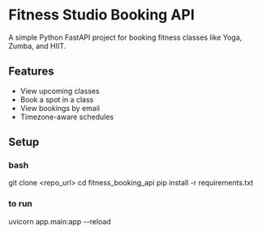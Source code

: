 #  Fitness Studio Booking API

A simple Python FastAPI project for booking fitness classes like Yoga, Zumba, and HIIT.

##  Features
- View upcoming classes
- Book a spot in a class
- View bookings by email
- Timezone-aware schedules

##  Setup

### bash
git clone <repo_url>
cd fitness_booking_api
pip install -r requirements.txt

### to run
uvicorn app.main:app --reload
